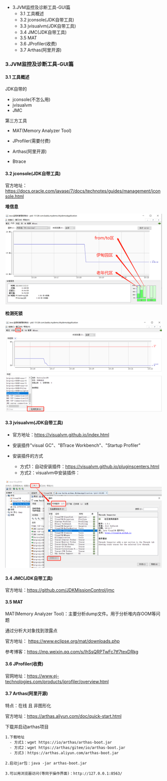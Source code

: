 


* 3.JVM监控及诊断工具-GUI篇
    * 3.1 工具概述
    * 3.2 jconsole(JDK自带工具)
    * 3.3 jvisualvm(JDK自带工具)
    * 3.4 JMC(JDK自带工具)
    * 3.5 MAT
    * 3.6 JProfiler(收费)
    * 3.7 Arthas(阿里开源)
    
### 3.JVM监控及诊断工具-GUI篇

#### 3.1 工具概述

JDK自带的

- jconsole(不怎么用)
- jvisualvm
- JMC

第三方工具

- MAT(Memory Analyzer Tool)

- JProfiler(需要付费)

- Arthas(阿里开源)
- Btrace



#### 3.2 jconsole(JDK自带工具)

官方地址：https://docs.oracle.com/javase/7/docs/technotes/guides/management/jconsole.html



**堆信息**

![009](../image/009.png)



**检测死锁**

![010](../image/010.png)


#### 3.3 jvisualvm(JDK自带工具)

- 官方地址：https://visualvm.github.io/index.html

- 安装插件"visual GC"、"BTrace Workbench"、"Startup Profiler"

- 安装插件的方式
  - 方式1：自动安装插件：https://visualvm.github.io/pluginscenters.html
  - 方式2：visualvm中安装插件：

![011](../image/011.png)


#### 3.4 JMC(JDK自带工具)

官方地址：https://github.com/JDKMissionControl/jmc



#### 3.5 MAT

MAT(Memory Analyzer Tool)：主要分析dump文件。用于分析堆内存OOM等问题

通过分析大对象找到泄露点

官方地址： https://www.eclipse.org/mat/downloads.php

参考博客：https://mp.weixin.qq.com/s/lhSsQRPTwFc7tf7texDRkg



#### 3.6 JProfiler(收费)

官网地址：https://www.ej-technologies.com/products/jprofiler/overview.html





#### 3.7 Arthas(阿里开源)

特点：在线 且 非图形化

官方地址：https://arthas.aliyun.com/doc/quick-start.html



下载并启动arthas项目

```shell
1.下载地址
  - 方式1：wget https://io/arthas/arthas-boot.jar 
  - 方式2：wget https://arthas/gitee/io/arthas-boot.jar
  - 方式3：https://arthas.aliyun.com/arthas-boot.jar
  
2.启动jar包：java -jar arthas-boot.jar

3.可以用浏览器访问(等同于操作界面)：http://127.0.0.1:8563/ 
```





